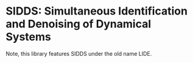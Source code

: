 # SIDDS: Simultaneous Identification and Denoising of Dynamical Systems


Note, this library features SIDDS under the old name LIDE.

